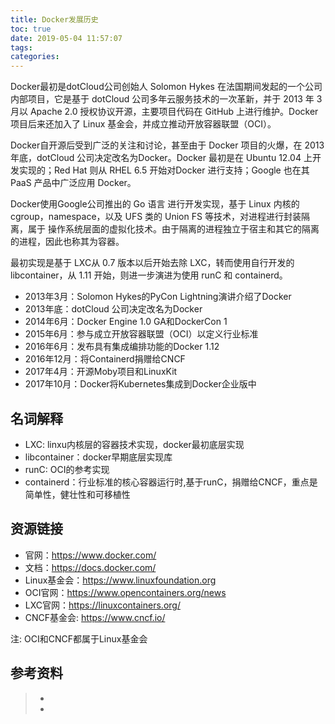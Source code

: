```yaml
---
title: Docker发展历史
toc: true
date: 2019-05-04 11:57:07
tags:
categories:
---
```




Docker最初是dotCloud公司创始人 Solomon Hykes 在法国期间发起的一个公司内部项目，它是基于 dotCloud 公司多年云服务技术的一次革新，并于 2013 年 3 月以 Apache 2.0 授权协议开源，主要项目代码在 GitHub 上进行维护。Docker 项目后来还加入了 Linux 基金会，并成立推动开放容器联盟（OCI）。

Docker自开源后受到广泛的关注和讨论，甚至由于 Docker 项目的火爆，在 2013 年底，dotCloud 公司决定改名为Docker。Docker 最初是在 Ubuntu 12.04 上开发实现的；Red Hat 则从 RHEL 6.5 开始对Docker 进行支持；Google 也在其 PaaS 产品中广泛应用 Docker。

Docker使用Google公司推出的 Go 语言 进行开发实现，基于 Linux 内核的cgroup，namespace，以及 UFS 类的 Union FS 等技术，对进程进行封装隔离，属于 操作系统层面的虚拟化技术。由于隔离的进程独立于宿主和其它的隔离的进程，因此也称其为容器。

最初实现是基于 LXC从 0.7 版本以后开始去除 LXC，转而使用自行开发的libcontainer，从 1.11 开始，则进一步演进为使用 runC 和 containerd。

- 2013年3月：Solomon Hykes的PyCon Lightning演讲介绍了Docker
- 2013年底：dotCloud 公司决定改名为Docker
- 2014年6月：Docker Engine 1.0 GA和DockerCon 1
- 2015年6月：参与成立开放容器联盟（OCI）以定义行业标准
- 2016年6月：发布具有集成编排功能的Docker 1.12
- 2016年12月：将Containerd捐赠给CNCF
- 2017年4月：开源Moby项目和LinuxKit
- 2017年10月：Docker将Kubernetes集成到Docker企业版中

## 名词解释

- LXC: linxu内核层的容器技术实现，docker最初底层实现
- libcontainer：docker早期底层实现库
- runC: OCI的参考实现
- containerd：行业标准的核心容器运行时,基于runC，捐赠给CNCF，重点是简单性，健壮性和可移植性

## 资源链接

- 官网：https://www.docker.com/
- 文档：https://docs.docker.com/
- Linux基金会：https://www.linuxfoundation.org
- OCI官网：https://www.opencontainers.org/news
- LXC官网：https://linuxcontainers.org/
- CNCF基金会: https://www.cncf.io/

注: OCI和CNCF都属于Linux基金会



## 参考资料
> - []()
> - []()
